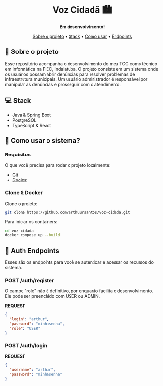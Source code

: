 <h1 align="center" style="font-weight: bold;">Voz Cidadã 🏙️</h1>
<p align="center">
    <b>Em desenvolvimento!</b>
</p>

<p align="center">
 <a href="#sobre">Sobre o projeto</a> • 
 <a href="#stack">Stack</a> • 
 <a href="#how">Como usar</a> • 
 <a href="#routes">Endpoints</a>
</p>

<h2 id="sobre">📜 Sobre o projeto</h2>

Esse repositório acompanha o desenvolvimento do meu TCC como técnico em informática na FIEC, Indaiatuba.
O projeto consiste em um sistema onde os usuários possam abrir denúncias para resolver problemas de infraestrutura municipais.
Um usuário administrador é responsável por manipular as denúncias e prosseguir com o atendimento.

<h2 id="stack">💻 Stack</h2>

- Java & Spring Boot
- PostgreSQL
- TypeScript & React

<h2 id="how">🚀 Como usar o sistema?</h2>

<h3>Requisitos</h3>

O que você precisa para rodar o projeto localmente:

- [Git](https://git-scm.com/downloads/win)
- [Docker](https://github.com/)

<h3>Clone & Docker</h3>

Clone o projeto: 

```bash
git clone https://github.com/arthuursantos/voz-cidada.git
```

Para iniciar os containers:

```bash
cd voz-cidada
docker compose up --build
```

<h2 id="routes">📍 Auth Endpoints</h2>

Esses são os endpoints para você se autenticar e acessar os recursos do sistema.

<h3 id="get-auth-detail">POST /auth/register</h3>

O campo "role" não é definitivo, por enquanto facilita o desenvolvimento. Ele pode ser preenchido com USER ou ADMIN.

**REQUEST**
```json
{
  "login": "arthur",
  "password": "minhasenha",
  "role": "USER"
}
```

<h3 id="post-auth-detail">POST /auth/login</h3>

**REQUEST**
```json
{
  "username": "arthur",
  "password": "minhasenha"
}
```